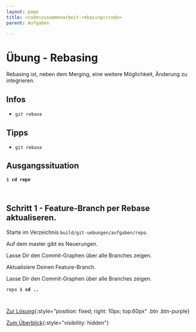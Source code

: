 ```yaml
---
layout: page
title: <code>zusammenarbeit-rebasing</code>
parent: Aufgaben

---
```

# Übung - Rebasing



Rebasing ist, neben dem Merging, eine weitere Möglichkeit,
Änderung zu integrieren.

## Infos

* `git rebase` 

## Tipps

* `git rebase`
  
## Ausgangssituation



<pre><code>$ <b>cd repo</b><br><br><br></code></pre>


<!--UEB-Rebasing--><h2>Schritt 1 - Feature-Branch per Rebase aktualiseren.</h2>

Starte im Verzeichnis `build/git-uebungen/aufgaben/repo`.

Auf dem master gibt es Neuerungen.

Lasse Dir den Commit-Graphen über alle Branches zeigen.

Aktualisiere Deinen Feature-Branch.

Lasse Dir den Commit-Graphen über alle Branches zeigen.


<pre><code>repo $ <b>cd ..</b><br><br><br></code></pre>


[Zur Lösung](loesung-zusammenarbeit-rebasing.html){:style="position: fixed; right: 10px; top:60px" .btn .btn-purple}

[Zum Überblick](../../ueberblick.html){:style="visibility: hidden"}

